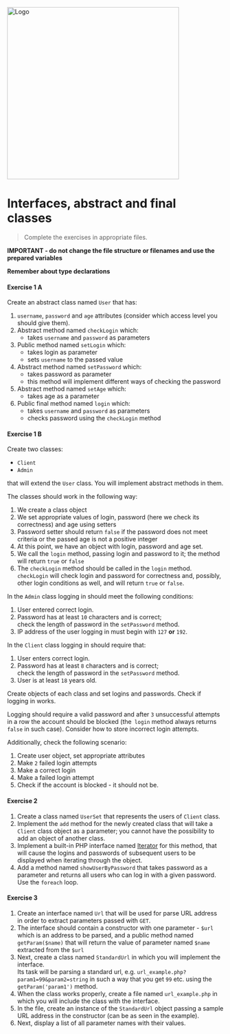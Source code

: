 <img alt="Logo" src="http://coderslab.pl/svg/logo-coderslab.svg" width="400">

#  Interfaces, abstract and final classes

> Complete the exercises in appropriate files.

**IMPORTANT - do not change the file structure or filenames and use the prepared variables**

**Remember about type declarations**

#### Exercise 1 A

Create an abstract class named `User` that has:
1. `username`, `password` and `age` attributes (consider which access level you should give them).
2. Abstract method named `checkLogin` which:
   * takes `username` and `password` as parameters
3. Public method named `setLogin` which:
   * takes login as parameter
   * sets `username` to the passed value
4. Abstract method named `setPassword` which:
   * takes password as parameter
   * this method will implement different ways of checking the password
4. Abstract method named `setAge` which:
   * takes age as a parameter
5. Public final method named `login` which:
   * takes `username` and `password` as parameters
   * checks password using the `checkLogin` method

#### Exercise 1 B

Create two classes:  
* `Client`
* `Admin`  

that will extend the `User` class. You will implement abstract methods in them.  

The classes should work in the following way:  
1. We create a class object
2. We set appropriate values of login, password (here we check its correctness) and age using setters
3. Password setter should return `false` if the password does not meet criteria or the passed age is not a positive integer
4. At this point, we have an object with login, password and age set.
5. We call the `login` method, passing login and password to it; the method will return `true` or `false`
6. The `checkLogin` method should be called in the `login` method.
   `checkLogin` will check login and password for correctness and, possibly, other login conditions as well, and will return `true` or `false`.

In the `Admin` class logging in should meet the following conditions:
1. User entered correct login.
2. Password has at least `10` characters and is correct;  
   check the length of password in the `setPassword` method.
3. IP address of the user logging in must begin with `127` **or** `192`.

In the `Client` class logging in should require that:
  1. User enters correct login.
  2. Password has at least `8` characters and is correct;  
     check the length of password in the `setPassword` method.
  3. User is at least `18` years old.

  Create objects of each class and set logins and passwords.
  Check if logging in works.

Logging should require a valid password and after `3` unsuccessful attempts in a row the account should be blocked (the` login` method always returns `false` in such case).
Consider how to store incorrect login attempts.

Additionally, check the following scenario:
1. Create user object, set appropriate attributes
2. Make `2` failed login attempts
3. Make a correct login
4. Make a failed login attempt
5. Check if the account is blocked - it should not be.

#### Exercise 2

1. Create a class named `UserSet` that represents the users of  `Client` class.
2. Implement the `add` method for the newly created class that will take a `Client` class object as a parameter; you cannot have the possibility to add an object of another class.
3. Implement a built-in PHP interface named [Iterator][iterator] for this method, that will cause the logins and passwords of subsequent users to be displayed when iterating through the object.
4. Add a method named `showUserByPassword` that takes password as a parameter and returns all users who can log in with a given password. Use the `foreach` loop.

#### Exercise 3

1. Create an interface named `Url` that will be used for parse URL address in order to extract parameters passed with `GET`.
2. The interface should contain a constructor with one parameter - `$url` which is an address to be parsed, and a public method named `getParam($name)` that will return the value of parameter named `$name` extracted from the `$url`
3. Next, create a class named `StandardUrl` in which you will implement the interface.  
   Its task will be parsing a standard url, e.g. ``url_example.php?param1=99&param2=string`` in such a way that you get `99` etc. using the `getParam('param1')` method.
4. When the class works properly, create a file named `url_example.php` in which you will include the class with the interface.
5. In the file, create an instance of the `StandardUrl` object passing a sample URL address in the constructor (can be as seen in the example).
6. Next, display a list of all parameter names with their values.

<!-- Links -->
[iterator]: https://secure.php.net/manual/pl/class.iterator.php
